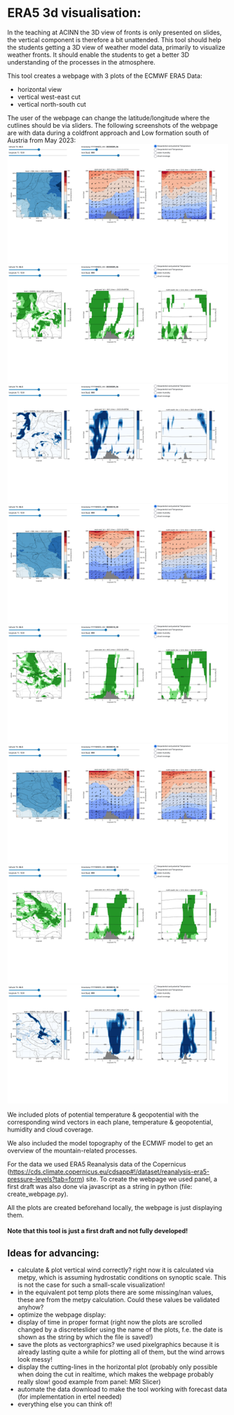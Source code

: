 # ERA5 3d visualisation:
In the teaching at ACINN the 3D view of fronts is only presented on slides, the vertical component is 
therefore a bit unattended. This tool should help the students getting a 3D view of weather model data, 
primarily to visualize weather fronts. It should enable the students to get a better 3D understanding 
of the processes in the atmosphere.

This tool creates a webpage with 3 plots of the ECMWF ERA5 Data: 
-  horizontal view
-  vertical west-east cut
-  vertical north-south cut

The user of the webpage can change the latitude/longitude where the cutlines should be via sliders.
The following screenshots of the webpage are with data during a coldfront approach and Low formation 
south of Austria from May 2023:
![Alt text](/screenshots/temp2.png?raw=true "advancing cold front to austria 09.05. 06:00")
![Alt text](/screenshots/hum2.png?raw=true "humidity chart 09.05. 06:00")
![Alt text](/screenshots/cloud2.png?raw=true "cloud cover chart 09.05. 06:00")
![Alt text](/screenshots/temp3.png?raw=true "pot temp&geopotential 10.05. 00:00")
![Alt text](/screenshots/hum3.png?raw=true "humidity chart 09.05. 06:00")
![Alt text](/screenshots/temp4.png?raw=true "pot temp&geopotential 10.05. 00:00")
![Alt text](/screenshots/hum4.png?raw=true "humidity chart 09.05. 06:00")
![Alt text](/screenshots/cloud4.png?raw=true "cloud cover chart 09.05. 06:00")


We included plots of potential temperature & geopotential with the corresponding wind vectors 
in each plane, temperature & geopotential, humidity and cloud coverage.

We also included the model topography of the ECMWF model to get an overview of the
mountain-related processes. 

For the data we used ERA5 Reanalysis data of the Copernicus (https://cds.climate.copernicus.eu/cdsapp#!/dataset/reanalysis-era5-pressure-levels?tab=form)
site. To create the webpage we used panel, a first draft was also done via javascript as a string in python (file: create_webpage.py).

All the plots are created beforehand locally, the webpage is just displaying them.

#### Note that this tool is just a first draft and not fully developed!


## Ideas for advancing:
- calculate & plot vertical wind correctly? right now it is calculated via metpy, which is assuming hydrostatic conditions on synoptic scale. This is not the case for such a small-scale visualization!
- in the equivalent pot temp plots there are some missing/nan values, these are from the metpy calculation. Could these values be validated anyhow?
- optimize the webpage display: 
- display of time in proper format (right now the plots are scrolled changed by a discreteslider
using the name of the plots, f.e. the date is shown as the string by which the file is saved!)
- save the plots as vectorgraphics? we used pixelgraphics because it is already lasting quite a while for plotting all of them,
 but the wind arrows look messy!
- display the cutting-lines in the horizontal plot (probably only possible when doing the cut in realtime, 
which makes the webpage probably really slow! good example from panel: MRI Slicer)
- automate the data download to make the tool working with forecast data (for implementation in ertel needed)
- everything else you can think of!


